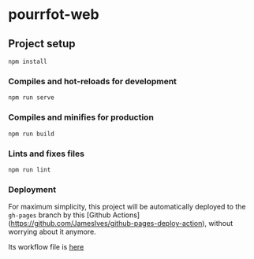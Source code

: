 # pourrfot-web

## Project setup

```
npm install
```

### Compiles and hot-reloads for development

```
npm run serve
```

### Compiles and minifies for production

```
npm run build
```

### Lints and fixes files

```
npm run lint
```

### Deployment

For maximum simplicity, this project will be automatically deployed to the `gh-pages` branch by
this [Github Actions] (https://github.com/JamesIves/github-pages-deploy-action), without worrying about it anymore.

Its workflow file is [here](./.github/workflows/ci.yml)
